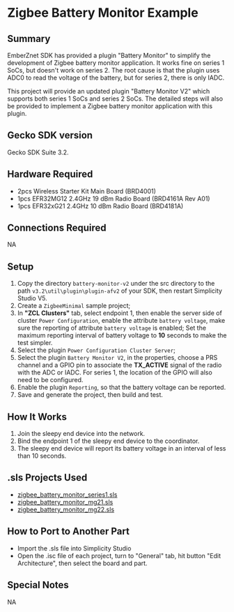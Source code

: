 # Zigbee Battery Monitor Example #

## Summary ##
EmberZnet SDK has provided a plugin "Battery Monitor" to simplify the development of Zigbee battery monitor application. It works fine on series 1 SoCs, but doesn't work on series 2. The root cause is that the plugin uses ADC0 to read the voltage of the battery, but for series 2, there is only IADC. 

This project will provide an updated plugin "Battery Monitor V2" which supports both series 1 SoCs and series 2 SoCs. The detailed steps will also be provided to implement a Zigbee battery monitor application with this plugin.

## Gecko SDK version ##
Gecko SDK Suite 3.2.

## Hardware Required ##
- 2pcs Wireless Starter Kit Main Board (BRD4001)
- 1pcs EFR32MG12 2.4GHz 19 dBm Radio Board (BRD4161A Rev A01)
- 1pcs EFR32xG21 2.4GHz 10 dBm Radio Board (BRD4181A)

## Connections Required ##
NA

## Setup ##
1. Copy the directory `battery-monitor-v2` under the src directory to the path `v3.2\util\plugin\plugin-afv2` of your SDK, then restart Simplicity Studio V5.
2. Create a `ZigbeeMinimal` sample project;
3. In **"ZCL Clusters"** tab, select endpoint 1, then enable the server side of cluster `Power Configuration`, enable the attribute `battery voltage`, make sure the reporting of attribute `battery voltage` is enabled; Set the maximum reporting interval of battery voltage to **10** seconds to make the test simpler.
4. Select the plugin `Power Configuration Cluster Server`;
5. Select the plugin `Battery Monitor V2`, in the properties, choose a PRS channel and a GPIO pin to associate the **TX_ACTIVE** signal of the radio with the ADC or IADC. For series 1, the location of the GPIO will also need to be configured. 
6. Enable the plugin `Reporting`, so that the battery voltage can be reported.
7. Save and generate the project, then build and test.


## How It Works ##
1. Join the sleepy end device into the network.
2. Bind the endpoint 1 of the sleepy end device to the coordinator.
3. The sleepy end device will report its battery voltage in an interval of less than 10 seconds.

## .sls Projects Used ##
- [zigbee_battery_monitor_series1.sls](SimplicityStudio/zigbee_battery_monitor_series1.sls)
- [zigbee_battery_monitor_mg21.sls](SimplicityStudio/zigbee_battery_monitor_mg21.sls)
- [zigbee_battery_monitor_mg22.sls](SimplicityStudio/zigbee_battery_monitor_mg22.sls)

## How to Port to Another Part ##
- Import the .sls file into Simplicity Studio
- Open the .isc file of each project, turn to "General" tab, hit button "Edit Architecture", then select the board and part.

## Special Notes ##
NA
